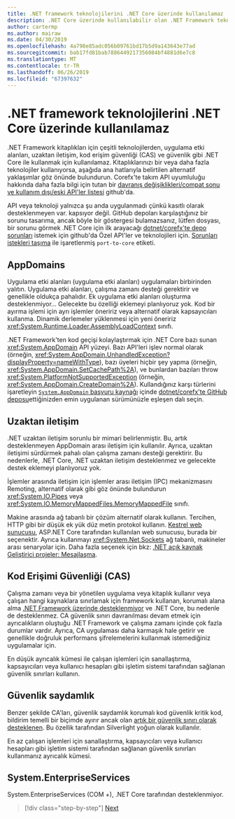 ```yaml
---
title: .NET framework teknolojilerini .NET Core üzerinde kullanılamaz
description: .NET Core üzerinde kullanılabilir olan .NET Framework teknolojileri hakkında bilgi edinin
author: cartermp
ms.author: mairaw
ms.date: 04/30/2019
ms.openlocfilehash: 4a798e85adc056b09761bd17b5d9a143643e77ad
ms.sourcegitcommit: bab17fd81bab7886449217356084bf4881d6e7c8
ms.translationtype: MT
ms.contentlocale: tr-TR
ms.lasthandoff: 06/26/2019
ms.locfileid: "67397632"
---
```

# <a name="net-framework-technologies-unavailable-on-net-core"></a>.NET framework teknolojilerini .NET Core üzerinde kullanılamaz

.NET Framework kitaplıkları için çeşitli teknolojilerden, uygulama etki alanları, uzaktan iletişim, kod erişim güvenliği (CAS) ve güvenlik gibi .NET Core ile kullanmak için kullanılamaz. Kitaplıklarınızı bir veya daha fazla teknolojiler kullanıyorsa, aşağıda ana hatlarıyla belirtilen alternatif yaklaşımlar göz önünde bulundurun. Corefx'te takım API uyumluluğu hakkında daha fazla bilgi için tutan bir [davranış değişiklikleri/compat sonu ve kullanım dışı/eski API'ler listesi](https://github.com/dotnet/corefx/wiki/ApiCompat) github'da.

API veya teknoloji yalnızca şu anda uygulanmadı çünkü kasıtlı olarak desteklenmeyen var. kapsıyor değil. GitHub depoları karşılaştığınız bir sorunu tasarıma, ancak böyle bir göstergesi bulamazsanız, lütfen dosyası, bir sorunu görmek .NET Core için ilk arayacağı [dotnet/corefx'te depo sorunları](https://github.com/dotnet/corefx/issues) istemek için github'da Özel API'ler ve teknolojileri için. [Sorunları istekleri taşıma](https://github.com/dotnet/corefx/labels/port-to-core) ile işaretlenmiş `port-to-core` etiketi.

## <a name="appdomains"></a>AppDomains

Uygulama etki alanları (uygulama etki alanları) uygulamaları birbirinden yalıtın. Uygulama etki alanları, çalışma zamanı desteği gerektirir ve genellikle oldukça pahalıdır. Ek uygulama etki alanları oluşturma desteklenmiyor... Gelecekte bu özelliği eklemeyi planlıyoruz yok. Kod bir ayırma işlemi için ayrı işlemler öneririz veya alternatif olarak kapsayıcıları kullanma. Dinamik derlemeler yüklenmesi için yeni öneririz <xref:System.Runtime.Loader.AssemblyLoadContext> sınıfı.

.NET Framework'ten kod geçişi kolaylaştırmak için .NET Core bazı sunan <xref:System.AppDomain> API yüzeyi. Bazı API'leri işlev normal olarak (örneğin, <xref:System.AppDomain.UnhandledException?displayProperty=nameWithType>), bazı üyeleri hiçbir şey yapma (örneğin, <xref:System.AppDomain.SetCachePath%2A>), ve bunlardan bazıları throw <xref:System.PlatformNotSupportedException> (örneğin, <xref:System.AppDomain.CreateDomain%2A>). Kullandığınız karşı türlerini işaretleyin [ `System.AppDomain` başvuru kaynağı](https://github.com/dotnet/corefx/blob/master/src/Common/src/CoreLib/System/AppDomain.cs) içinde [dotnet/corefx'te GitHub deposu](https://github.com/dotnet/corefx)ettiğinizden emin uygulanan sürümünüzle eşleşen dalı seçin.

## <a name="remoting"></a>Uzaktan iletişim

.NET uzaktan iletişim sorunlu bir mimari belirlenmiştir. Bu, artık desteklenmeyen AppDomain arası iletişim için kullanılır. Ayrıca, uzaktan iletişimi sürdürmek pahalı olan çalışma zamanı desteği gerektirir. Bu nedenlerle, .NET Core, .NET uzaktan iletişim desteklenmez ve gelecekte destek eklemeyi planlıyoruz yok.

İşlemler arasında iletişim için işlemler arası iletişim (IPC) mekanizmasını Remoting, alternatif olarak gibi göz önünde bulundurun <xref:System.IO.Pipes> veya <xref:System.IO.MemoryMappedFiles.MemoryMappedFile> sınıfı.

Makine arasında ağ tabanlı bir çözüm alternatif olarak kullanın. Tercihen, HTTP gibi bir düşük ek yük düz metin protokol kullanın. [Kestrel web sunucusu](https://docs.microsoft.com/aspnet/core/fundamentals/servers/kestrel), ASP.NET Core tarafından kullanılan web sunucusu, burada bir seçenektir. Ayrıca kullanmayı <xref:System.Net.Sockets> ağ tabanlı, makineler arası senaryolar için. Daha fazla seçenek için bkz: [.NET açık kaynak Geliştirici projeler: Mesajlaşma](https://github.com/Microsoft/dotnet/blob/master/dotnet-developer-projects.md#messaging).

## <a name="code-access-security-cas"></a>Kod Erişimi Güvenliği (CAS)

Çalışma zamanı veya bir yönetilen uygulama veya kitaplık kullanır veya çalışan hangi kaynaklara sınırlamak için framework kullanan, korumalı alana alma [.NET Framework üzerinde desteklenmiyor](~/docs/framework/misc/code-access-security.md) ve .NET Core, bu nedenle de desteklenmez. CA güvenlik sınırı davranılması devam etmek için ayrıcalıkların oluştuğu .NET Framework ve çalışma zamanı içinde çok fazla durumlar vardır. Ayrıca, CA uygulaması daha karmaşık hale getirir ve genellikle doğruluk performans şifrelemelerini kullanmak istemediğiniz uygulamalar için.

En düşük ayrıcalık kümesi ile çalışan işlemleri için sanallaştırma, kapsayıcıları veya kullanıcı hesapları gibi işletim sistemi tarafından sağlanan güvenlik sınırları kullanın.

## <a name="security-transparency"></a>Güvenlik saydamlık

Benzer şekilde CA'ları, güvenlik saydamlık korumalı kod güvenlik kritik kod, bildirim temelli bir biçimde ayırır ancak olan [artık bir güvenlik sınırı olarak desteklenen](~/docs/framework/misc/security-transparent-code.md). Bu özellik tarafından Silverlight yoğun olarak kullanılır. 

En az çalışan işlemleri için sanallaştırma, kapsayıcıları veya kullanıcı hesapları gibi işletim sistemi tarafından sağlanan güvenlik sınırları kullanmanız ayrıcalık kümesi.

## <a name="systementerpriseservices"></a>System.EnterpriseServices

System.EnterpriseServices (COM +), .NET Core tarafından desteklenmiyor.

>[!div class="step-by-step"]
>[Next](third-party-deps.md)
